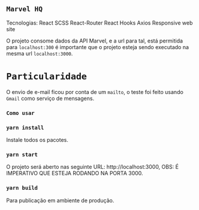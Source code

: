 ## `Marvel HQ`
Tecnologias:
    React
    SCSS
    React-Router
    React Hooks
    Axios
    Responsive web site

O projeto consome dados da API Marvel, e a url para tal, está permitida para `localhost:300`
é importante que o projeto esteja sendo executado na mesma url `localhost:3000`.

# `Particularidade`
O envio de e-mail ficou por conta de um `mailto`, o teste foi feito usando `Gmail` como 
serviço de mensagens. 

### `Como usar`

### `yarn install`
Instale todos os pacotes.

### `yarn start`
O projeto será aberto nas seguinte URL:
http://localhost:3000, OBS: É IMPERATIVO QUE ESTEJA RODANDO NA PORTA 3000.


### `yarn build`
Para publicação em ambiente de produção.
